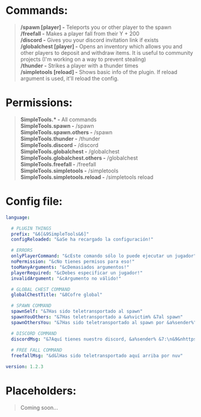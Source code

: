 # Commands:
> **/spawn [player] -** Teleports you or other player to the spawn<br>
> **/freefall <player> -** Makes a player fall from their Y + 200<br>
> **/discord -** Gives you your discord invitation link if exists<br>
> **/globalchest [player] -** Opens an inventory which allows you and other players to deposit and withdraw items. It is useful to community projects (I'm working on a way to prevent stealing)<br>
> **/thunder <player> <times> -** Strikes a player with a thunder <times> times<br>
> **/simpletools [reload] -** Shows basic info of the plugin. If reload argument is used, it'll reload the config.<br>

# Permissions:
> **SimpleTools.&#42; -** All commands<br>
> **SimpleTools.spawn -** /spawn<br>
> **SimpleTools.spawn.others -** /spawn <player><br>
> **SimpleTools.thunder -** /thunder <player> <times><br>
> **SimpleTools.discord -** /discord<br>
> **SimpleTools.globalchest -** /globalchest<br>
  > **SimpleTools.globalchest.others -** /globalchest <player><br>
> **SimpleTools.freefall -** /freefall <player><br>
> **SimpleTools.simpletools -** /simpletools<br>
  > **SimpleTools.simpletools.reload -** /simpletools reload<br>

# Config file:
```YAML
language:

  # PLUGIN THINGS
  prefix: "&6[&9SimpleTools&6]"
  configReloaded: "&aSe ha recargado la configuración!"

  # ERRORS
  onlyPlayerCommand: "&cEste comando sólo lo puede ejecutar un jugador"
  noPermission: "&cNo tienes permisos para eso!"
  tooManyArguments: "&cDemasiados argumentos!"
  playerRequired: "&cDebes especificar un jugador!"
  invalidArgument: "&cArgumento no válido!"

  # GLOBAL CHEST COMMAND
  globalChestTitle: "&8Cofre global"

  # SPAWN COMMAND
  spawnSelf: "&7Has sido teletransportado al spawn"
  spawnYouOthers: "&7Has teletransportado a &a%victim% &7al spawn"
  spawnOthersYou: "&7Has sido teletransportado al spawn por &a%sender%"

  # DISCORD COMMAND
  discordMsg: "&7Aquí tienes nuestro discord, &a%sender% &7:\n&9&nhttps://discord.gg/HHtQ8wU2TK"
  
  # FREE FALL COMMAND
  freefallMsg: "&d&lHas sido teletransportado aquí arriba por nuv" 

version: 1.2.3
```

# Placeholders:
>Coming soon...
